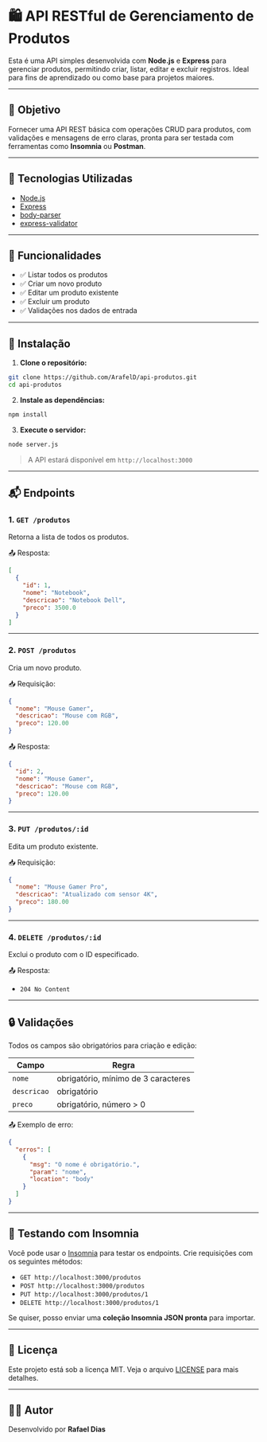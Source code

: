 # 🛍️ API RESTful de Gerenciamento de Produtos

Esta é uma API simples desenvolvida com **Node.js** e **Express** para gerenciar produtos, permitindo criar, listar, editar e excluir registros. Ideal para fins de aprendizado ou como base para projetos maiores.

---

## 📌 Objetivo

Fornecer uma API REST básica com operações CRUD para produtos, com validações e mensagens de erro claras, pronta para ser testada com ferramentas como **Insomnia** ou **Postman**.

---

## 🚀 Tecnologias Utilizadas

- [Node.js](https://nodejs.org/)
- [Express](https://expressjs.com/)
- [body-parser](https://www.npmjs.com/package/body-parser)
- [express-validator](https://express-validator.github.io/)

---

## 🧰 Funcionalidades

- ✅ Listar todos os produtos
- ✅ Criar um novo produto
- ✅ Editar um produto existente
- ✅ Excluir um produto
- ✅ Validações nos dados de entrada

---

## 🔧 Instalação

1. **Clone o repositório:**

```bash
git clone https://github.com/ArafelD/api-produtos.git
cd api-produtos
```

2. **Instale as dependências:**

```bash
npm install
```

3. **Execute o servidor:**

```bash
node server.js
```

> A API estará disponível em `http://localhost:3000`

---

## 📬 Endpoints

### 1. `GET /produtos`

Retorna a lista de todos os produtos.

📤 Resposta:

```json
[
  {
    "id": 1,
    "nome": "Notebook",
    "descricao": "Notebook Dell",
    "preco": 3500.0
  }
]
```

---

### 2. `POST /produtos`

Cria um novo produto.

📥 Requisição:

```json
{
  "nome": "Mouse Gamer",
  "descricao": "Mouse com RGB",
  "preco": 120.00
}
```

📤 Resposta:

```json
{
  "id": 2,
  "nome": "Mouse Gamer",
  "descricao": "Mouse com RGB",
  "preco": 120.00
}
```

---

### 3. `PUT /produtos/:id`

Edita um produto existente.

📥 Requisição:

```json
{
  "nome": "Mouse Gamer Pro",
  "descricao": "Atualizado com sensor 4K",
  "preco": 180.00
}
```

---

### 4. `DELETE /produtos/:id`

Exclui o produto com o ID especificado.

📤 Resposta:

- `204 No Content`

---

## 🔒 Validações

Todos os campos são obrigatórios para criação e edição:

| Campo       | Regra                                   |
|-------------|------------------------------------------|
| `nome`      | obrigatório, mínimo de 3 caracteres      |
| `descricao` | obrigatório                              |
| `preco`     | obrigatório, número > 0                  |

📤 Exemplo de erro:

```json
{
  "erros": [
    {
      "msg": "O nome é obrigatório.",
      "param": "nome",
      "location": "body"
    }
  ]
}
```

---

## 🧪 Testando com Insomnia

Você pode usar o [Insomnia](https://insomnia.rest/) para testar os endpoints. Crie requisições com os seguintes métodos:

- `GET http://localhost:3000/produtos`
- `POST http://localhost:3000/produtos`
- `PUT http://localhost:3000/produtos/1`
- `DELETE http://localhost:3000/produtos/1`

Se quiser, posso enviar uma **coleção Insomnia JSON pronta** para importar.

---

## 📄 Licença

Este projeto está sob a licença MIT. Veja o arquivo [LICENSE](LICENSE) para mais detalhes.

---

## 🙋‍♂️ Autor

Desenvolvido por **Rafael Dias** 
